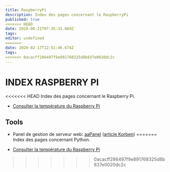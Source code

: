 ```yaml
---
title: RaspberryPi
description: Index des pages concernant le RaspberryPi
published: true
<<<<<<< HEAD
date: 2020-08-21T07:35:31.669Z
tags: 
editor: undefined
=======
date: 2020-02-17T12:51:46.674Z
tags: 
>>>>>>> 0acacff286497f9e891768325d8b837e0020dc2c
---
```


# INDEX RASPBERRY PI

<<<<<<< HEAD
Index des pages concernant le Raspberry Pi.

- [Consulter la température du Raspberry Pi](/raspberry_pi/consulter_temperature)

## Tools

- Panel de gestion de serveur web: [aaPanel](https://www.aapanel.com/) ([article Korben](https://korben.info/comment-installer-aapanel-clone-gratuit-cpanel.html))
=======
Index des pages concernant Python.

- [Consulter la température du Raspberry Pi](/raspberry_pi/consulter_temperature)
>>>>>>> 0acacff286497f9e891768325d8b837e0020dc2c
